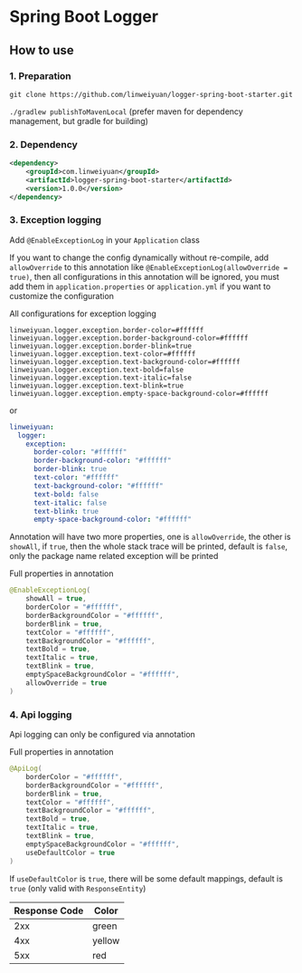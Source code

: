 # Spring Boot Logger

## How to use

### 1. Preparation

`git clone https://github.com/linweiyuan/logger-spring-boot-starter.git`

`./gradlew publishToMavenLocal` (prefer maven for dependency management, but gradle for building)

### 2. Dependency

```xml
<dependency>
    <groupId>com.linweiyuan</groupId>
    <artifactId>logger-spring-boot-starter</artifactId>
    <version>1.0.0</version>
</dependency>
```

### 3. Exception logging

Add `@EnableExceptionLog` in your `Application` class

If you want to change the config dynamically without re-compile, add `allowOverride` to this annotation
like `@EnableExceptionLog(allowOverride = true)`, then all configurations in this annotation will be ignored, you must
add them in `application.properties` or `application.yml` if you want to customize the configuration

All configurations for exception logging

```properties
linweiyuan.logger.exception.border-color=#ffffff
linweiyuan.logger.exception.border-background-color=#ffffff
linweiyuan.logger.exception.border-blink=true
linweiyuan.logger.exception.text-color=#ffffff
linweiyuan.logger.exception.text-background-color=#ffffff
linweiyuan.logger.exception.text-bold=false
linweiyuan.logger.exception.text-italic=false
linweiyuan.logger.exception.text-blink=true
linweiyuan.logger.exception.empty-space-background-color=#ffffff
```

or

```yaml
linweiyuan:
  logger:
    exception:
      border-color: "#ffffff"
      border-background-color: "#ffffff"
      border-blink: true
      text-color: "#ffffff"
      text-background-color: "#ffffff"
      text-bold: false
      text-italic: false
      text-blink: true
      empty-space-background-color: "#ffffff"
```

Annotation will have two more properties, one is `allowOverride`, the other is `showAll`, if `true`, then the whole
stack trace will be printed, default is `false`, only the package name related exception will be printed

Full properties in annotation

```kotlin
@EnableExceptionLog(
    showAll = true,
    borderColor = "#ffffff",
    borderBackgroundColor = "#ffffff",
    borderBlink = true,
    textColor = "#ffffff",
    textBackgroundColor = "#ffffff",
    textBold = true,
    textItalic = true,
    textBlink = true,
    emptySpaceBackgroundColor = "#ffffff",
    allowOverride = true
)
```

### 4. Api logging

Api logging can only be configured via annotation

Full properties in annotation

```kotlin
@ApiLog(
    borderColor = "#ffffff",
    borderBackgroundColor = "#ffffff",
    borderBlink = true,
    textColor = "#ffffff",
    textBackgroundColor = "#ffffff",
    textBold = true,
    textItalic = true,
    textBlink = true,
    emptySpaceBackgroundColor = "#ffffff",
    useDefaultColor = true
)
```

If `useDefaultColor` is `true`, there will be some default mappings, default is `true` (only valid
with `ResponseEntity`)

| Response Code | Color  |
|---------------|--------|
| 2xx           | green  |
| 4xx           | yellow |
| 5xx           | red    |

